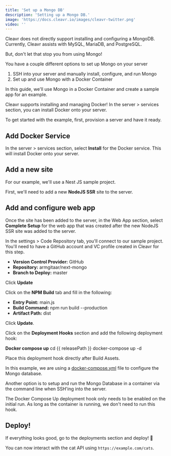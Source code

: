 ```yaml
---
title: 'Set up a Mongo DB'
description: 'Setting up a Mongo DB.'
image: 'https://docs.cleavr.io/images/cleavr-twitter.png'
video: ''
---
```


Cleavr does not directly support installing and configuring a MongoDB. Currently, Cleavr assists with MySQL, MariaDB, and PostgreSQL. 

But, don't let that stop you from using Mongo!

You have a couple different options to set up Mongo on your server

1. SSH into your server and manually install, configure, and run Mongo
2. Set up and use Mongo with a Docker Container

In this guide, we'll use Mongo in a Docker Container and create a sample app for an example. 

<base-point>
Cleavr supports installing and managing Docker! In the server > services section, you can install Docker onto your server.
</base-point>

To get started with the example, first, provision a server and have it ready. 

## Add Docker Service

In the server > services section, select **Install** for the Docker service. This will install Docker onto your server. 

## Add a new site

For our example, we'll use a Nest JS sample project. 

First, we'll need to add a new **NodeJS SSR** site to the server. 

## Add and configure web app

Once the site has been added to the server, in the Web App section, select **Complete Setup** for the web app that was created after the new
NodeJS SSR site was added to the server. 

In the settings > Code Repository tab, you'll connect to our sample project. You'll need to have a GitHub account and VC profile created in Cleavr for this step. 

- **Version Control Provider:** GitHub
- **Repository:** armgitaar/next-mongo
- **Branch to Deploy:** master

Click **Update**

Click on the **NPM Build** tab and fill in the following:

- **Entry Point:** main.js
- **Build Command:** npm run build --production
- **Artifact Path:** dist

Click **Update**. 

Click on the **Deployment Hooks** section and add the following deployment hook: 

**Docker compose up**
cd {{ releasePath }}
docker-compose up -d

Place this deployment hook directly after Build Assets. 

In this example, we are using a [docker-compose.yml](https://github.com/armgitaar/next-mongo/blob/master/docker-compose.yml) file to configure the Mongo database. 

Another option is to setup and run the Mongo Database in a container via the command line when SSH'ing into the server. 

<base-info>
The Docker Compose Up deployment hook only needs to be enabled on the initial run. As long as the container is running, we don't need to run this hook.
</base-info>

## Deploy! 
If everything looks good, go to the deployments section and deploy! 🚀

You can now interact with the cat API using `https://example.com/cats`. 
